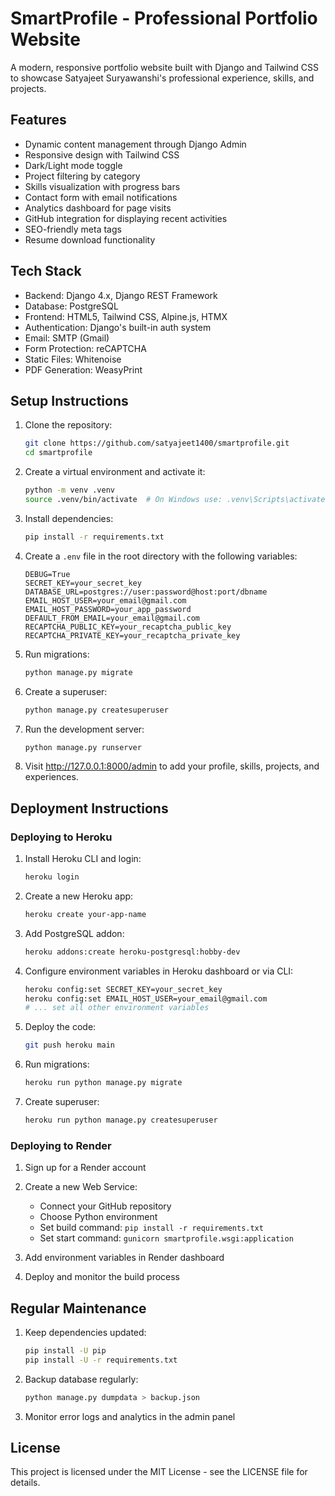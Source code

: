 # SmartProfile - Professional Portfolio Website

A modern, responsive portfolio website built with Django and Tailwind CSS to showcase Satyajeet Suryawanshi's professional experience, skills, and projects.

## Features

- Dynamic content management through Django Admin
- Responsive design with Tailwind CSS
- Dark/Light mode toggle
- Project filtering by category
- Skills visualization with progress bars
- Contact form with email notifications
- Analytics dashboard for page visits
- GitHub integration for displaying recent activities
- SEO-friendly meta tags
- Resume download functionality

## Tech Stack

- Backend: Django 4.x, Django REST Framework
- Database: PostgreSQL
- Frontend: HTML5, Tailwind CSS, Alpine.js, HTMX
- Authentication: Django's built-in auth system
- Email: SMTP (Gmail)
- Form Protection: reCAPTCHA
- Static Files: Whitenoise
- PDF Generation: WeasyPrint

## Setup Instructions

1. Clone the repository:
   ```bash
   git clone https://github.com/satyajeet1400/smartprofile.git
   cd smartprofile
   ```

2. Create a virtual environment and activate it:
   ```bash
   python -m venv .venv
   source .venv/bin/activate  # On Windows use: .venv\Scripts\activate
   ```

3. Install dependencies:
   ```bash
   pip install -r requirements.txt
   ```

4. Create a `.env` file in the root directory with the following variables:
   ```env
   DEBUG=True
   SECRET_KEY=your_secret_key
   DATABASE_URL=postgres://user:password@host:port/dbname
   EMAIL_HOST_USER=your_email@gmail.com
   EMAIL_HOST_PASSWORD=your_app_password
   DEFAULT_FROM_EMAIL=your_email@gmail.com
   RECAPTCHA_PUBLIC_KEY=your_recaptcha_public_key
   RECAPTCHA_PRIVATE_KEY=your_recaptcha_private_key
   ```

5. Run migrations:
   ```bash
   python manage.py migrate
   ```

6. Create a superuser:
   ```bash
   python manage.py createsuperuser
   ```

7. Run the development server:
   ```bash
   python manage.py runserver
   ```

8. Visit http://127.0.0.1:8000/admin to add your profile, skills, projects, and experiences.

## Deployment Instructions

### Deploying to Heroku

1. Install Heroku CLI and login:
   ```bash
   heroku login
   ```

2. Create a new Heroku app:
   ```bash
   heroku create your-app-name
   ```

3. Add PostgreSQL addon:
   ```bash
   heroku addons:create heroku-postgresql:hobby-dev
   ```

4. Configure environment variables in Heroku dashboard or via CLI:
   ```bash
   heroku config:set SECRET_KEY=your_secret_key
   heroku config:set EMAIL_HOST_USER=your_email@gmail.com
   # ... set all other environment variables
   ```

5. Deploy the code:
   ```bash
   git push heroku main
   ```

6. Run migrations:
   ```bash
   heroku run python manage.py migrate
   ```

7. Create superuser:
   ```bash
   heroku run python manage.py createsuperuser
   ```

### Deploying to Render

1. Sign up for a Render account

2. Create a new Web Service:
   - Connect your GitHub repository
   - Choose Python environment
   - Set build command: `pip install -r requirements.txt`
   - Set start command: `gunicorn smartprofile.wsgi:application`

3. Add environment variables in Render dashboard

4. Deploy and monitor the build process

## Regular Maintenance

1. Keep dependencies updated:
   ```bash
   pip install -U pip
   pip install -U -r requirements.txt
   ```

2. Backup database regularly:
   ```bash
   python manage.py dumpdata > backup.json
   ```

3. Monitor error logs and analytics in the admin panel

## License

This project is licensed under the MIT License - see the LICENSE file for details.